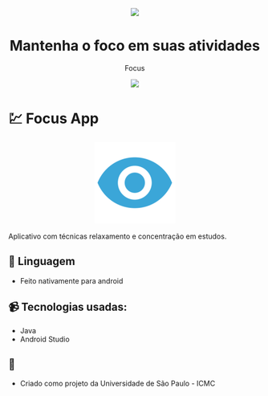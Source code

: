 <p align="center">
  <img src="https://media.giphy.com/media/l4FGHqrRZNPkfoLCw/giphy.gif"/>
  <h1 align="center"> Mantenha o foco em suas atividades </h1>
  <p align="center"> Focus </p>
</p>

<p align="center">
  <img src="https://forthebadge.com/images/badges/made-with-java.svg"/>
</p>

# :chart: Focus App
<p align="center">
  <img src="https://github.com/GabrielScalici/focus-app/blob/master/app/src/main/res/mipmap-hdpi/focus_launcher_foreground.png?raw=true"/>
</p>
Aplicativo com técnicas relaxamento e concentração em estudos.

## :iphone: Linguagem
* Feito nativamente para android

## :video_camera: Tecnologias usadas:
* Java
* Android Studio

## :orange_book:
* Criado como projeto da Universidade de São Paulo - ICMC




